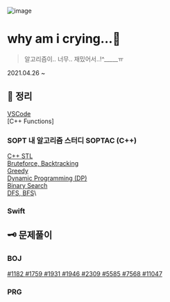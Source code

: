 ![image](https://user-images.githubusercontent.com/28949235/116024387-0d5f1e80-a689-11eb-8224-3f4e3ca4f75f.png)

# why am i crying...🥲

> 알고리즘이.. 너무.. 재밌어서..!^_____ㅠ

2021.04.26 ~

## 📓 정리

[VSCode](https://github.com/iamcho2/why-am-i-crying/blob/main/contents/C%2B%2B/VSCode.md)  
[C++ Functions]

### SOPT 내 알고리즘 스터디 SOPTAC (C++)

[C++ STL](https://github.com/iamcho2/why-am-i-crying/blob/main/contents/SOPTAC/C%2B%2BSTL.md)\
[Bruteforce, Backtracking](https://github.com/iamcho2/why-am-i-crying/blob/main/contents/SOPTAC/Bruteforce-Backtracking.md)\
[Greedy](https://github.com/iamcho2/why-am-i-crying/blob/main/contents/SOPTAC/Greedy.md)\
[Dynamic Programming (DP)](https://github.com/iamcho2/why-am-i-crying/blob/main/contents/SOPTAC/Dynamic-Programming.md)\
[Binary Search](https://github.com/iamcho2/why-am-i-crying/blob/main/contents/SOPTAC/Binary-Search.md)\
[DFS, BFS](https://github.com/iamcho2/why-am-i-crying/blob/main/contents/SOPTAC/DFS-BFS.md)\

### Swift 



## 🗝 문제풀이

### BOJ
[#1182 ](https://github.com/iamcho2/why-am-i-crying/tree/main/solutions/BOJ-1182/BOJ-1182.md)
[#1759 ](https://github.com/iamcho2/why-am-i-crying/blob/main/solutions/BOJ-1759/BOJ-1759.md)
[#1931 ](https://github.com/iamcho2/why-am-i-crying/blob/main/solutions/BOJ-1931/BOJ-1931.md)
[#1946 ](https://github.com/iamcho2/why-am-i-crying/blob/main/solutions/BOJ-1946/BOJ-1946.md)
[#2309 ](https://github.com/iamcho2/why-am-i-crying/blob/main/solutions/BOJ-2309/BOJ-2309.md)
[#5585 ](https://github.com/iamcho2/why-am-i-crying/blob/main/solutions/BOJ-5585/BOJ-5585.md)
[#7568 ](https://github.com/iamcho2/why-am-i-crying/blob/main/solutions/BOJ-7568/BOJ-7568.md)
[#11047 ](https://github.com/iamcho2/why-am-i-crying/tree/main/solutions/BOJ-11047/BOJ-11047.md)



### PRG

